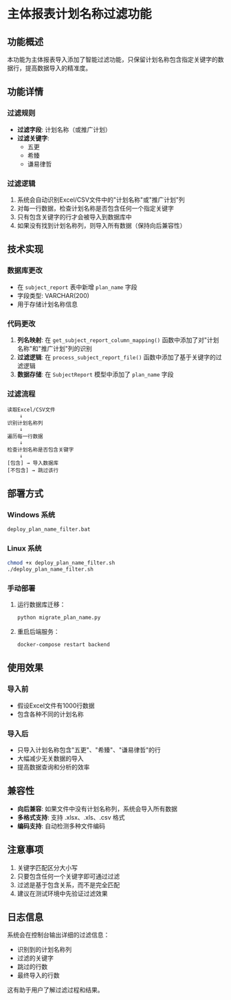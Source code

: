 # 主体报表计划名称过滤功能

## 功能概述

本功能为主体报表导入添加了智能过滤功能，只保留计划名称包含指定关键字的数据行，提高数据导入的精准度。

## 功能详情

### 过滤规则
- **过滤字段**: 计划名称（或推广计划）
- **过滤关键字**: 
  - 五更
  - 希臻
  - 谦易律哲

### 过滤逻辑
1. 系统会自动识别Excel/CSV文件中的"计划名称"或"推广计划"列
2. 对每一行数据，检查计划名称是否包含任何一个指定关键字
3. 只有包含关键字的行才会被导入到数据库中
4. 如果没有找到计划名称列，则导入所有数据（保持向后兼容性）

## 技术实现

### 数据库更改
- 在 `subject_report` 表中新增 `plan_name` 字段
- 字段类型: VARCHAR(200)
- 用于存储计划名称信息

### 代码更改
1. **列名映射**: 在 `get_subject_report_column_mapping()` 函数中添加了对"计划名称"和"推广计划"列的识别
2. **过滤逻辑**: 在 `process_subject_report_file()` 函数中添加了基于关键字的过滤逻辑
3. **数据存储**: 在 `SubjectReport` 模型中添加了 `plan_name` 字段

### 过滤流程
```
读取Excel/CSV文件
    ↓
识别计划名称列
    ↓
遍历每一行数据
    ↓
检查计划名称是否包含关键字
    ↓
[包含] → 导入数据库
[不包含] → 跳过该行
```

## 部署方式

### Windows 系统
```bash
deploy_plan_name_filter.bat
```

### Linux 系统
```bash
chmod +x deploy_plan_name_filter.sh
./deploy_plan_name_filter.sh
```

### 手动部署
1. 运行数据库迁移：
   ```bash
   python migrate_plan_name.py
   ```

2. 重启后端服务：
   ```bash
   docker-compose restart backend
   ```

## 使用效果

### 导入前
- 假设Excel文件有1000行数据
- 包含各种不同的计划名称

### 导入后
- 只导入计划名称包含"五更"、"希臻"、"谦易律哲"的行
- 大幅减少无关数据的导入
- 提高数据查询和分析的效率

## 兼容性

- **向后兼容**: 如果文件中没有计划名称列，系统会导入所有数据
- **多格式支持**: 支持 .xlsx、.xls、.csv 格式
- **编码支持**: 自动检测多种文件编码

## 注意事项

1. 关键字匹配区分大小写
2. 只要包含任何一个关键字即可通过过滤
3. 过滤是基于包含关系，而不是完全匹配
4. 建议在测试环境中先验证过滤效果

## 日志信息

系统会在控制台输出详细的过滤信息：
- 识别到的计划名称列
- 过滤的关键字
- 跳过的行数
- 最终导入的行数

这有助于用户了解过滤过程和结果。 
